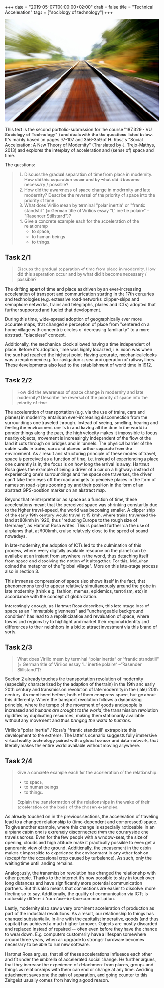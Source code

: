 +++
date = "2019-05-07T00:00:00+02:00"
draft = false
title = "Technical Acceleration"
tags = ["sociology of technology"]
+++

![Accelerating along train track as seen from front of train.](/media/sociology_of_technology/acceleration.jpg)

This text is the second portfolio-submission for the course "187.329 - VU Sociology of Technology" ) and deals with the the questions listed below. It's mainly based on pages 97-107 and 356-359 of H. Rosa's "Social Acceleration: A New Theory of Modernity" (Translated by J. Trejo-Mathys, 2013) and explores the interplay of acceleration and (sense of) space and time.

The questions:

> 1. Discuss the gradual separation of time from place in modernity. How did this separation occur and by what did it become necessary / possible?
> 2. How did the awareness of space change in modernity and late modernity? Describe the reversal of the priority of space into the priority of time
> 3. What does Virilio mean by terminal "polar inertia" or "frantic standstill" (= German title of Virilios essay "L' inertie polaire" – "Rasender Stillstand")?
> 4. Give a concrete example each for the acceleration of the relationship
>    - to space,
>    - to human beings
>    - to things.

<!--more-->

## Task 2/1

> Discuss the gradual separation of time from place in modernity. How did this separation occur and by what did it become necessary / possible?

The drifting apart of time and place as driven by an ever-increasing acceleration of transport and communication starting in the 17th centuries and technologies (e.g. extensive road-networks, clipper-ships and semaphore networks, trains and telegraphs, planes and ICTs) adopted that further supported and fueled that development.

During this time, wide-spread adoption of geographically ever more accurate maps, that changed e perception of place from "centered on a home village with concentric circles of decreasing familiarity" to a more abstract, "placeless" concept.

Additionally, the mechanical clock allowed having a time independent of place. Before it's adoption, time was highly localized, i.e. noon was when the sun had reached the highest point. Having accurate, mechanical clocks was a requirement e.g. for navigation at sea and operation of railway lines. These developments also lead to the establishment of world time in 1912.

## Task 2/2

> How did the awareness of space change in modernity and late modernity? Describe the reversal of the priority of space into the priority of time

The acceleration of transportation (e.g. via the use of trains, cars and planes) in modernity entails an ever-increasing disconnection from the surroundings one traveled through. Instead of seeing, smelling, hearing and feeling the environment one is in and having all the time in the world to ponder things along the path, the high velocity makes it impossible to focus nearby objects, movement is increasingly independent of the flow of the land it cuts through on bridges and in tunnels. The physical barrier of the cabin-walls in trains, cars and planes further separate from the environment. As a result and structuring principle of these modes of travel, space is perceived as a function of time, i.e. instead of experiencing a place one currently is in, the focus is on how long the arrival is away. Hartmut Rosa gives the example of being a driver of a car on a highway: instead of experiencing one's surroundings and the space one traverses, the driver can't take their eyes off the road and gets to perceive places in the form of names on road-signs zooming by and their position in the form of an abstract GPS-position marker on an abstract map.

Beyond that reinterpretation as space as a function of time, these accelerations meant that the perceived space was shrinking constantly due to the higher travel-speed, the world was becoming smaller. A clipper ship of the early 19th century would travel at 15 kmh, where trains traversed the land at 80kmh in 1920, thus "reducing Europe to the rough size of Germany", as Hartmut Rosa writes. This is pushed further via the use of airplanes that, at 900kmh, cruise relatively close to the speed of sound nowadays.

In late-modernity, the adoption of ICTs led to the culmination of this process, where every digitally available resource on the planet can be available at an instant from anywhere in the world, thus detaching itself from space and dissolving the notion of it altogether. For this, McLuhan coined the metaphor of the "global village". More on this late-stage process also in section 3.

This immense compression of space also shows itself in the fact, that phenomenons tend to appear relatively simultaneously around the globe in late modernity (think e.g. fashion, memes, epidemics, terrorism, etc) in accordance with the concept of globalization.

Interestingly enough, as Hartmut Rosa describes, this late-stage loss of space as an "immutable givenness" and "unchangeable background condition" has lead to a repoliticization and revaluation of space, where towns and regions try to highlight and market their regional identity and differences to their neighbors in a bid to attract investment via this brand of sorts.

## Task 2/3

> What does Virilio mean by terminal “polar inertia“ or “frantic standstill“ (= German title of Virilios essay “L' inertie polaire“ –“Rasender Stillstand“)?

Section 2 already touches the transportation revolution of modernity (especially characterized by the adaption of the train) in the 19th and early 20th century and transmission revolution of late modernity in the (late) 20th century. As mentioned before, both of them compress space, but go about this differently. Where the transport revolution follows a dynamizing principle, where the tempo of the movement of goods and people is increased and _humans are brought to the world_, the transmission revolution rigidifies by duplicating resources, making them stationarily available without any movement and thus _bringing the world to humans_.

Virilio's "polar inertia" / Rosa's "frantic standstill" extrapolate this development to the extreme. The latter's scenario suggests fully immersive virtual reality technology paired with a global sensor and data-network, that literally makes the entire world available without moving anywhere.

<!--

Rosa argues: E reduced orientation / localization skills in youth

eternal, "unlimited recording capability"
"simulataneity of the nonsimultaneous"; chronology dissolving
async comm. (de)activate connections at will.
development levels between states
no fixed life plan anymore (edu, marriage, work, retirement)
detemporalize
timeless time ( to lesser extent than spaceless space)
-->

## Task 2/4

> Give a concrete example each for the acceleration of the relationship:
>
> - to space,
> - to human beings
> - to things.
>
> Explain the transformation of the relationships in the wake of their acceleration on the basis of the chosen examples.

As already touched on in the previous sections, the acceleration of traveling lead to a changed relationship to (time-dependent and compressed) space. To give another example, where this change is especially noticeable, in an airplane cabin one is extremely disconnected from the countryside one travels across. Even for the few people with a window-seat, the size of opening, clouds and high altitude make it practically possible to even get a panoramic view of the ground. Additionally, the encasement in the cabin makes it impossible to experience the environment in any other fashion (except for the occasional drop caused by turbulence). As such, only the waiting time until landing remains. <!-- space -->

Analogously, the transmission revolution has changed the relationship with other people. Thanks to the internet it's now possible to stay in touch over long distances and have significantly more potential communication partners. But this also means that connections are easier to dissolve, more fleeting so to say. Additionally, the quality of communication via ICTs is noticeably different from face-to-face communication.

Lastly, modernity also saw a very prominent acceleration of production as part of the industrial revolutions. As a result, our relationship to things has changed substantially. In-line with the capitalist imperative, goods (and thus capital) has achieved a much higher turnover. Objects are mostly discarded and replaced instead of repaired -- often even before they have the chance to wear down. E.g. computers customarily have a lifespan somewhere around three years, when an upgrade to stronger hardware becomes necessary to be able to run new software.

Hartmut Rosa argues, that all of these accelerations influence each other and fit under the umbrella of accelerated social change. He further argues, that they increase the experience of detachment from places, groups and things as relationships with them can end or change at any time. Avoiding attachment saves one the pain of separation, and going counter to this Zeitgeist usually comes from having a good reason.
